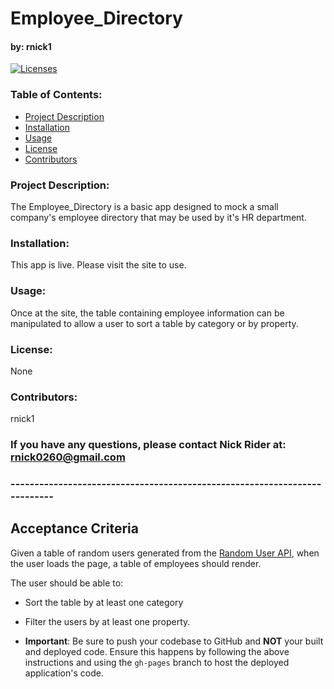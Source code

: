 # Employee_Directory

#### by: rnick1

[![Licenses](https://img.shields.io/badge/License-None-blue.svg)](https://opensource.org/licenses/None)

### **Table of Contents:**

- [Project Description](#project-description)
- [Installation](#installation)
- [Usage](#usage)
- [License](#license)
- [Contributors](#contributors)

### **Project Description:**

The Employee_Directory is a basic app designed to mock a small company's employee directory that may be used by it's HR department.

### **Installation:**

This app is live. Please visit the site to use.

### **Usage:**

Once at the site, the table containing employee information can be manipulated to allow a user to sort a table by category or by property.

### **License:**

None

### **Contributors:**

rnick1

### If you have any questions, please contact Nick Rider at: rnick0260@gmail.com

### **--------------------------------------------------------------------------**

## Acceptance Criteria

Given a table of random users generated from the [Random User API](https://randomuser.me/), when the user loads the page, a table of employees should render.

The user should be able to:

- Sort the table by at least one category

- Filter the users by at least one property.

- **Important**: Be sure to push your codebase to GitHub and **NOT** your built and deployed code. Ensure this happens by following the above instructions and using the `gh-pages` branch to host the deployed application's code.
